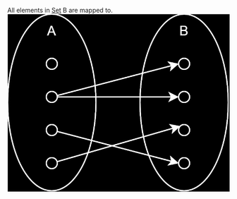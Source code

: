 All elements in [Set](../Sets/Set.md) B are mapped to.  
![Surjective.svg](../_images/Surjective.svg)